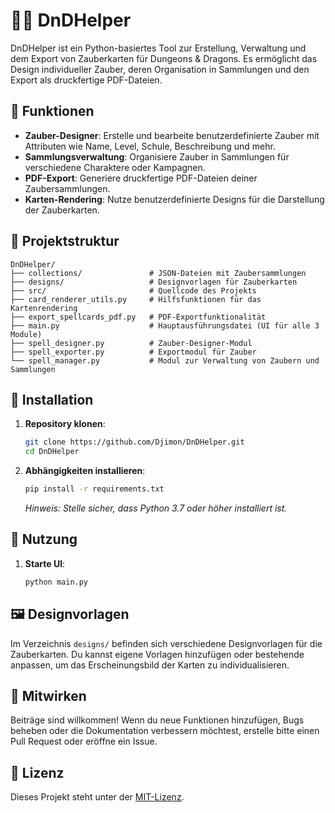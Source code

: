 # 🧙‍♂️ DnDHelper

DnDHelper ist ein Python-basiertes Tool zur Erstellung, Verwaltung und dem Export von Zauberkarten für Dungeons & Dragons. Es ermöglicht das Design individueller Zauber, deren Organisation in Sammlungen und den Export als druckfertige PDF-Dateien.

## 🔧 Funktionen

- **Zauber-Designer**: Erstelle und bearbeite benutzerdefinierte Zauber mit Attributen wie Name, Level, Schule, Beschreibung und mehr.
- **Sammlungsverwaltung**: Organisiere Zauber in Sammlungen für verschiedene Charaktere oder Kampagnen.
- **PDF-Export**: Generiere druckfertige PDF-Dateien deiner Zaubersammlungen.
- **Karten-Rendering**: Nutze benutzerdefinierte Designs für die Darstellung der Zauberkarten.

## 📁 Projektstruktur

```
DnDHelper/
├── collections/               # JSON-Dateien mit Zaubersammlungen
├── designs/                   # Designvorlagen für Zauberkarten
├── src/                       # Quellcode des Projekts
├── card_renderer_utils.py     # Hilfsfunktionen für das Kartenrendering
├── export_spellcards_pdf.py   # PDF-Exportfunktionalität
├── main.py                    # Hauptausführungsdatei (UI für alle 3 Module)
├── spell_designer.py          # Zauber-Designer-Modul
├── spell_exporter.py          # Exportmodul für Zauber
└── spell_manager.py           # Modul zur Verwaltung von Zaubern und Sammlungen
```

## 🚀 Installation

1. **Repository klonen**:
   ```bash
   git clone https://github.com/Djimon/DnDHelper.git
   cd DnDHelper
   ```

2. **Abhängigkeiten installieren**:
   ```bash
   pip install -r requirements.txt
   ```

   *Hinweis: Stelle sicher, dass Python 3.7 oder höher installiert ist.*

## 🧪 Nutzung

1. **Starte UI**:
   ```bash
   python main.py
   ```


## 🖼️ Designvorlagen

Im Verzeichnis `designs/` befinden sich verschiedene Designvorlagen für die Zauberkarten. Du kannst eigene Vorlagen hinzufügen oder bestehende anpassen, um das Erscheinungsbild der Karten zu individualisieren.

## 🤝 Mitwirken

Beiträge sind willkommen! Wenn du neue Funktionen hinzufügen, Bugs beheben oder die Dokumentation verbessern möchtest, erstelle bitte einen Pull Request oder eröffne ein Issue.

## 📄 Lizenz

Dieses Projekt steht unter der [MIT-Lizenz](LICENSE).
